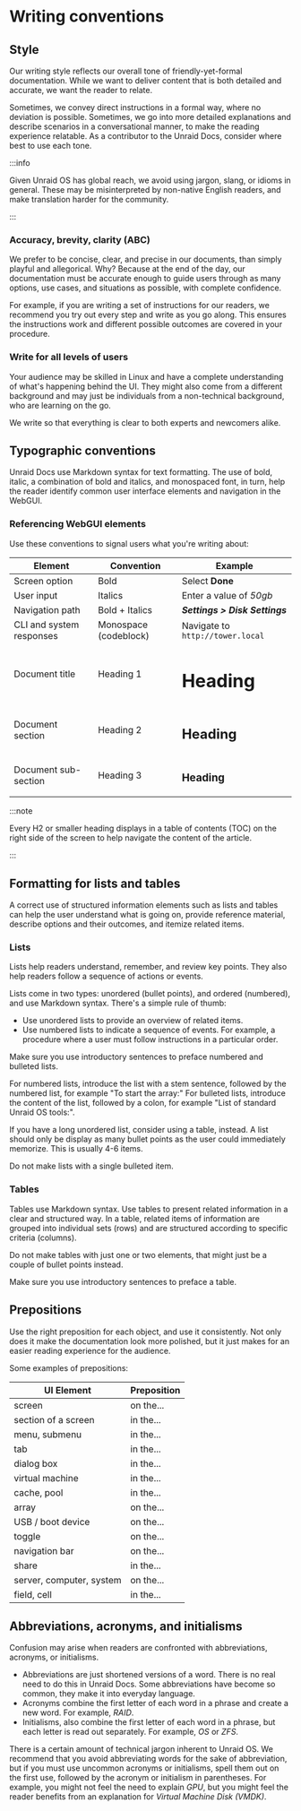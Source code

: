 # Writing conventions

## Style

Our writing style reflects our overall tone of friendly-yet-formal documentation. While we want to deliver content that is both detailed and accurate, we want the reader to relate.

Sometimes, we convey direct instructions in a formal way, where no deviation is possible. Sometimes, we go into more detailed explanations and describe scenarios in a conversational manner, to make the reading experience relatable. As a contributor to the Unraid Docs, consider where best to use each tone.

:::info

Given Unraid OS has global reach, we avoid using jargon, slang, or idioms in general. These may be misinterpreted by non-native English readers, and make translation harder for the community.

:::

### Accuracy, brevity, clarity (ABC)

We prefer to be concise, clear, and precise in our documents, than simply playful and allegorical. Why? Because at the end of the day, our documentation must be accurate enough to guide users through as many options, use cases, and situations as possible, with complete confidence.

For example, if you are writing a set of instructions for our readers, we recommend you try out every step and write as you go along. This ensures the instructions work and  different possible outcomes are covered in your procedure.

### Write for all levels of users

Your audience may be skilled in Linux and have a complete understanding of what's happening behind the UI. They might also come from a different background and may just be individuals from a non-technical background, who are learning on the go.

We write so that everything is clear to both experts and newcomers alike.

## Typographic conventions

Unraid Docs use Markdown syntax for text formatting. The use of bold, italic, a combination of bold and italics, and monospaced font, in turn, help the reader identify common user interface elements and navigation in the WebGUI.

### Referencing WebGUI elements

Use these conventions to signal users what you're writing about:

| Element | Convention | Example |
| ------- | ---------- | ------- |
| Screen option | Bold | Select **Done** |
| User input | Italics| Enter a value of *50gb* |
| Navigation path | Bold + Italics| ***Settings > Disk Settings*** |
| CLI and system responses | Monospace (codeblock) | Navigate to `http://tower.local` |
| Document title | Heading 1 | <h1>Heading</h1> |
| Document section | Heading 2 | <h2>Heading</h2> |
| Document sub-section | Heading 3 | <h3>Heading</h3> |

:::note

Every H2 or smaller heading displays in a table of contents (TOC) on the right side of the screen to help navigate the content of the article.

:::

## Formatting for lists and tables

A correct use of structured information elements such as lists and tables can help the user understand what is going on, provide reference material, describe options and their outcomes, and itemize related items.

### Lists

Lists help readers understand, remember, and review key points. They also help readers follow a sequence of actions or events.

Lists come in two types: unordered (bullet points), and ordered (numbered), and use Markdown syntax. There's a simple rule of thumb:

* Use unordered lists to provide an overview of related items.
* Use numbered lists to indicate a sequence of events. For example, a procedure where a user must follow instructions in a particular order.

Make sure you use introductory sentences to preface numbered and bulleted lists.

For numbered lists, introduce the list with a stem sentence, followed by the numbered list, for example "To start the array:"
For bulleted lists, introduce the content of the list, followed by a colon, for example "List of standard Unraid OS tools:".

If you have a long unordered list, consider using a table, instead. A list should only be display as many bullet points as the user could immediately memorize. This is usually 4-6 items.

Do not make lists with a single bulleted item.

### Tables

Tables use Markdown syntax. Use tables to present related information in a clear and structured way. In a table, related items of information are grouped into individual sets (rows) and are structured according to specific criteria (columns).

Do not make tables with just one or two elements, that might just be a couple of bullet points instead.

Make sure you use introductory sentences to preface a table.

## Prepositions

Use the right preposition for each object, and use it consistently. Not only does it make the documentation look more polished, but it just makes for an easier reading experience for the audience.

Some examples of prepositions:

| UI Element | Preposition |
| ---------- | ----------- |
| screen | on the... |
| section of a screen | in the... |
| menu, submenu | in the... |
| tab | in the... |
| dialog box | in the... |
| virtual machine | in the... |
| cache, pool | in the... |
| array | on the... |
| USB / boot device | on the... |
| toggle | on the... |
| navigation bar | on the... |
| share | in the... |
| server, computer, system | on the... |
| field, cell | in the... |

## Abbreviations, acronyms, and initialisms

Confusion may arise when readers are confronted with abbreviations, acronyms, or initialisms.

* Abbreviations are just shortened versions of a word. There is no real need to do this in Unraid Docs. Some abbreviations have become so common, they make it into everyday language.
* Acronyms combine the first letter of each word in a phrase and create a new word. For example, *RAID*.
* Initialisms, also combine the first letter of each word in a phrase, but each letter is read out separately. For example, *OS* or *ZFS*.

There is a certain amount of technical jargon inherent to Unraid OS. We recommend that you avoid abbreviating words for the sake of abbreviation, but if you must use uncommon acronyms or initialisms, spell them out on the first use, followed by the acronym or initialism in parentheses. For example, you might not feel the need to explain *GPU*, but you might feel the reader benefits from an explanation for *Virtual Machine Disk (VMDK)*.
